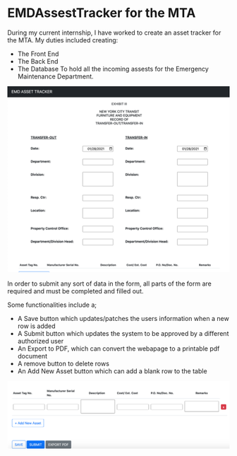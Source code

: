 # EMDAssestTracker for the MTA

During my current internship, I have worked to create an asset tracker for the MTA. My duties included creating:
* The Front End
* The Back End
* The Database 
To hold all the incoming assests for the Emergency Maintenance Department. 

<img src="main_screen.png">

In order to submit any sort of data in the form, all parts of the form are required and must be completed and filled out.

Some functionalities include a; 

* A Save button which updates/patches the users information when a new row is added
* A Submit button which updates the system to be approved by a different authorized user
* An Export to PDF, which can convert the webapage to a printable pdf document
* A remove button to delete rows
* An Add New Asset button which can add a blank row to the table 

<img src="buttons.png">
